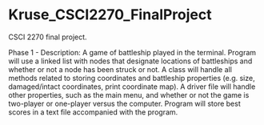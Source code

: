 # Kruse_CSCI2270_FinalProject
CSCI 2270 final project.

Phase 1 - Description:
A game of battleship played in the terminal. Program will use a linked list with nodes that designate locations of battleships and whether or not a node has been struck or not. A class will handle all methods related to storing coordinates and battleship properties (e.g. size, damaged/intact coordinates, print coordinate map). A driver file will handle other properties, such as the main menu, and whether or not the game is two-player or one-player versus the computer. Program will store best scores in a text file accompanied with the program.
